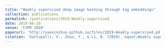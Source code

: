 ```yaml
---
title: "Weakly supervised deep image hashing through tag embeddings"
collection: publications
permalink: /publications/2019-Weakly-supervised
date: 2019-06-20
venue: 'CVPR 2019'
paperurl: 'http://yaoxinzhuo.github.io/files/2019-Weakly-supervised.pdf'
citation: 'Gattupalli, V., Zhuo, Y., & Li, B. (2019). &quot;Weakly supervised deep image hashing through tag embeddings.&quot; <i>Proceedings of the IEEE/CVF Conference on Computer Vision and Pattern Recognition</i>. (pp. 10375-10384)'
---
```



